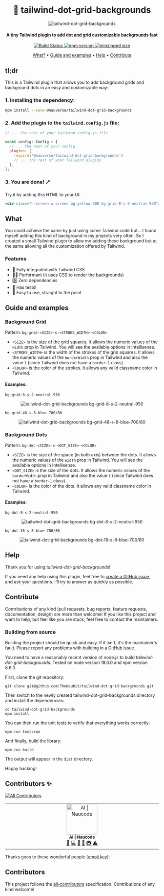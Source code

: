 <h1 align="center">
  🎨 tailwind-dot-grid-backgrounds
  <br>
</h1>

<p align="center">
  <img src="https://github.com/TheNaubit/tailwind-dot-grid-backgrounds/blob/92a8b6c3f527533ded1f497f035c8515c85cb995/images/header.png" alt="tailwind-dot-grid-backgrounds" />
</p>

<h4 align="center">A tiny Tailwind plugin to add dot and grid customizable backgrounds fast</h4>

<p align="center">
  <a href="https://github.com/TheNaubit/tailwind-dot-grid-backgrounds/actions">
    <img src="https://github.com/TheNaubit/tailwind-dot-grid-backgrounds/actions/workflows/release.yml/badge.svg"
         alt="Build Status">
  </a>
  <a href="https://www.npmjs.com/package/@nauverse/tailwind-dot-grid-backgrounds">
    <img src="https://img.shields.io/npm/v/@nauverse/tailwind-dot-grid-backgrounds.svg?style=flat" alt="npm version">
  </a>
  <a href="https://bundlephobia.com/result?p=@nauverse/tailwind-dot-grid-backgrounds">
    <img src="https://img.shields.io/bundlephobia/minzip/%40nauverse/tailwind-dot-grid-backgrounds" alt="minzipped size">
  </a>
</p>

<p align="center">
  <a href="#what">What?</a> •
  <a href="#guide-and-examples">Guide and examples</a> •
  <a href="#help">Help</a> •
  <a href="#contribute">Contribute</a>
</p>

## tl;dr
This is a Tailwind plugin that allows you to add background grids and background dots in an easy and customizable way:

### 1. Installing the dependency:
```bash
npm install --save @nauverse/tailwind-dot-grid-backgrounds
```

### 2. Add the plugin to the `tailwind.config.js` file:
~~~js
// ... the rest of your tailwind.config.js file

const config: Config = {
  // ... the rest of your config
  plugins: [
    require('@nauverse/tailwind-dot-grid-backgrounds')
    // ... the rest of your Tailwind plugins
  ],
};
~~~

### 3. You are done! 🪄
Try it by adding this HTML to your UI:
```html
<div class="h-screen w-screen bg-yellow-300 bg-grid-8-s-2-neutral-950"></div>
```

## What
You could achieve the same by just using some Tailwind code but... I found myself adding this kind of background in my projects very often. So I created a small Tailwind plugin to allow me adding these background but at the same allowing all the customization offered by Tailwind.

### Features
- 🎨 Fully integrated with Tailwind CSS
- 🏃‍♂️ Performant (it uses CSS to render the backgrounds)
- 0️⃣ Zero dependencies
- 🧪 Has tests!
- 🎉 Easy to use, straight to the point

## Guide and examples

### Background Grid
Pattern: `bg-grid-<SIZE>-s-<STROKE_WIDTH>-<COLOR>`

- `<SIZE>` is the size of the grid squares. It allows the numeric values of the `width` prop in Tailwind. You will see the available options in Intellisense.
- `<STROKE_WIDTH>` is the width of the strokes of the grid squares. It allows the numeric values of the `borderWidth` prop in Tailwind and also the value `1` (since Tailwind does not have a `border-1` class).
- `<COLOR>` is the color of the strokes. It allows any valid classname color in Tailwind.

#### Examples:
`bg-grid-8-s-2-neutral-950`
<p align="center">
  <img src="https://github.com/TheNaubit/tailwind-dot-grid-backgrounds/blob/f3e4cac4117dee081ed982739d3c38ff12544869/images/bg-grid-8-s-2-neutral-950.png" alt="tailwind-dot-grid-backgrounds bg-grid-8-s-2-neutral-950" />
</p>

`bg-grid-48-s-8-blue-700/80`
<p align="center">
  <img src="https://github.com/TheNaubit/tailwind-dot-grid-backgrounds/blob/f3e4cac4117dee081ed982739d3c38ff12544869/images/bg-grid-48-s-8-blue-700_80.png" alt="tailwind-dot-grid-backgrounds bg-grid-48-s-8-blue-700/80" />
</p>

### Background Dots
Pattern: `bg-dot-<SIZE>-s-<DOT_SIZE>-<COLOR>`

- `<SIZE>` is the size of the space (in both axis) between the dots. It allows the numeric values of the `width` prop in Tailwind. You will see the available options in Intellisense.
- `<DOT_SIZE>` is the size of the dots. It allows the numeric values of the `borderWidth` prop in Tailwind and also the value `1` (since Tailwind does not have a `border-1` class).
- `<COLOR>` is the color of the dots. It allows any valid classname color in Tailwind.

#### Examples:
`bg-dot-8-s-2-neutral-950`
<p align="center">
  <img src="https://github.com/TheNaubit/tailwind-dot-grid-backgrounds/blob/f3e4cac4117dee081ed982739d3c38ff12544869/images/bg-dot-8-s-2-neutral-950.png" alt="tailwind-dot-grid-backgrounds bg-dot-8-s-2-neutral-950" />
</p>

`bg-dot-16-s-8-blue-700/80`
<p align="center">
  <img src="https://github.com/TheNaubit/tailwind-dot-grid-backgrounds/blob/f3e4cac4117dee081ed982739d3c38ff12544869/images/bg-dot-16-s-8-blue-700_80.png" alt="tailwind-dot-grid-backgrounds bg-dot-16-s-8-blue-700/80" />
</p>

## Help

Thank you for using *tailwind-dot-grid-backgrounds*!

If you need any help using this plugin, feel free to [create a GitHub issue](https://github.com/TheNaubit/tailwind-dot-grid-backgrounds/issues/new/choose), and ask your questions. I'll try to answer as quickly as possible.

## Contribute

Contributions of any kind (pull requests, bug reports, feature requests, documentation, design) are more than welcome! If you like this project and want to help, but feel like you are stuck, feel free to contact the maintainers.

### Building from source

Building the project should be quick and easy. If it isn't, it's the maintainer's fault. Please report any problems with building in a GitHub issue.

You need to have a reasonably recent version of node.js to build *tailwind-dot-grid-backgrounds*. 
Tested on node version 18.0.0 and npm version 8.6.0.

First, clone the git repository:

```
git clone git@github.com:TheNaubit/tailwind-dot-grid-backgrounds.git
```

Then switch to the newly created tailwind-dot-grid-backgrounds directory and install the dependencies:

```
cd tailwind-dot-grid-backgrounds
npm install
```

You can then run the unit tests to verify that everything works correctly:

```
npm run test:run
```

And finally, build the library:

```
npm run build
```

The output will appear in the `dist` directory.

Happy hacking!

## Contributors ✨

<!-- ALL-CONTRIBUTORS-BADGE:START - Do not remove or modify this section -->
[![All Contributors](https://img.shields.io/badge/all_contributors-1-orange.svg?style=flat-square)](#contributors-)
<!-- ALL-CONTRIBUTORS-BADGE:END -->
<!-- ALL-CONTRIBUTORS-LIST:START - Do not remove or modify this section -->
<!-- prettier-ignore-start -->
<!-- markdownlint-disable -->
<table>
  <tbody>
    <tr>
      <td align="center" valign="top" width="14.28%"><a href="https://albertadler.com"><img src="https://avatars.githubusercontent.com/u/22015497?v=4?s=100" width="100px;" alt="Al &#124; Naucode"/><br /><sub><b>Al &#124; Naucode</b></sub></a><br /><a href="https://github.com/TheNaubit/tailwind-dot-grid-backgrounds/issues?q=author%3ATheNaubit" title="Bug reports">🐛</a> <a href="https://github.com/TheNaubit/tailwind-dot-grid-backgrounds/commits?author=TheNaubit" title="Code">💻</a> <a href="https://github.com/TheNaubit/tailwind-dot-grid-backgrounds/commits?author=TheNaubit" title="Documentation">📖</a> <a href="#maintenance-TheNaubit" title="Maintenance">🚧</a> <a href="#infra-TheNaubit" title="Infrastructure (Hosting, Build-Tools, etc)">🚇</a> <a href="https://github.com/TheNaubit/tailwind-dot-grid-backgrounds/commits?author=TheNaubit" title="Tests">⚠️</a></td>
    </tr>
  </tbody>
</table>

<!-- markdownlint-restore -->
<!-- prettier-ignore-end -->

<!-- ALL-CONTRIBUTORS-LIST:END -->

Thanks goes to these wonderful people ([emoji key](https://allcontributors.org/docs/en/emoji-key)):

## Contributors

<!-- ALL-CONTRIBUTORS-LIST:START - Do not remove or modify this section -->
<!-- prettier-ignore-start -->
<!-- markdownlint-disable -->

<!-- markdownlint-restore -->
<!-- prettier-ignore-end -->

<!-- ALL-CONTRIBUTORS-LIST:END -->

This project follows the [all-contributors](https://github.com/all-contributors/all-contributors) specification. Contributions of any kind welcome!